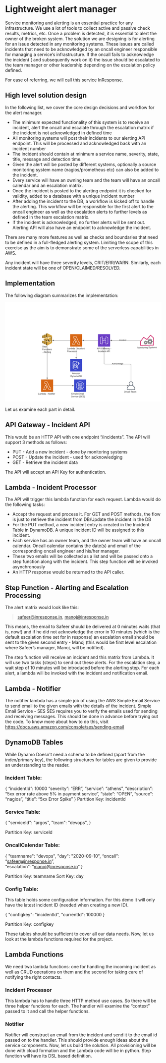 # Lightweight alert manager 

Service monitoring and alerting is an essential practice for any infrastructure. We use a lot of tools to collect active and passive check results, metrics, etc. Once a problem is detected, it is essential to alert the owner of the broken system. The solution we are designing is for alerting for an issue detected in any monitoring systems. These issues are called incidents that need to be acknowledged by an oncall engineer responsible for managing a service’s infrastructure. If the oncall fails to acknowledge the incident ( and subsequently work on it) the issue should be escalated to the team manager or other leadership depending on the escalation policy defined. 

For ease of referring, we will call this service InResponse. 

## High level solution design 

In the following list, we cover the core design decisions and workflow for the alert manager. 

- The minimum expected functionality of this system is to receive an incident, alert the oncall and escalate through the escalation matrix if the incident is not acknowledged in defined time  
- All monitoring systems will post their incidents to our alerting API endpoint. This will be processed and acknowledged back with an incident number 
- The incident should contain at minimum a service name, severity, state, title, message and detection time. 
- Given the alert will be posted by different systems, optionally a source monitoring system name (nagios/prometheus etc) can also be added to the incident.  
- Every service will have an owning team and the team will have an oncall calendar and an escalation matrix. 
- Once the incident is posted to the alerting endpoint it is checked for validity, added to a database with a unique incident number 
- After adding the incident to the DB, a workflow is kicked off to handle the alerting. This workflow will be responsible for the first alert to the oncall engineer as well as the escalation alerts to further levels as defined in the team escalation matrix. 
- If the incident is acknowledged, no further alerts will be sent out. Alerting API will also have an endpoint to acknowledge the incident. 

There are many more features as well as checks and boundaries that need to be defined in a full-fledged alerting system. Limiting the scope of this exercise as the aim is to demonstrate some of the serverless capabilities in AWS. 

Any incident will have three severity levels, CRIT/ERR/WARN. Similarly, each incident state will be one of OPEN/CLAIMED/RESOLVED. 

## Implementation 

The following diagram summarizes the implementation: 
 
![InResponse Arch Diagram](images/packt-chapt-3-inresponse-design.png)

Let us examine each part in detail. 
## API Gateway - Incident API 
This would be an HTTP API with one endpoint “/incidents”. The API will support 3 methods as follows: 
- PUT - Add a new incident - done by monitoring systems 
- POST - Update the incident - used for acknowledging 
- GET - Retrieve the incident data 

The API will accept an API Key for authentication. 

## Lambda - Incident Processor 

The API will trigger this lambda function for each request. Lambda would do the following tasks: 
- Accept the request and process it. For GET and POST methods, the flow is just to retrieve the incident from DB/Update the incident in the DB 
- For the PUT method, a new incident entry is created in the Incident Table in DynamoDB. A unique incident ID will be assigned to this incident. 
- Each service has an owner team, and the owner team will have an oncall calendar. Oncall calendar contains the date(s) and email of the corresponding oncall engineer and his/her manager.  
- These two emails will be collected as a list and will be passed onto a step function along with the incident. This step function will be invoked asynchronously 
- An HTTP response would be returned to the API caller. 

## Step Function - Alerting and Escalation Processing 

The alert matrix would look like this: 

> safeer@inresponse.in, manoj@inresponse.in 

This means, the email to Safeer should be delivered at 0 minutes waits (that is, now!) and if he did not acknowledge the error in 10 minutes (which is the default escalation time set for in response) an escalation email should be sent to the given second entry - Manoj (this would be first level escalation where Safeer’s manager, Manoj, will be notified). 

The step function will receive an incident and this matrix from Lambda. It will use two tasks (steps) to send out these alerts. For the escalation step, a wait step of 10 minutes will be introduced before the alerting step. For each alert, a lambda will be invoked with the incident and notification email. 

## Lambda - Notifier 

The notifier lambda has a simple job of using the AWS Simple Email Service to send email to the given emails with the details of the incident. 
Simple Email Service - SES 
SES requires you to verify the emails used for sending and receiving messages. This should be done in advance before trying out the code. To know more about how to do this, visit https://docs.aws.amazon.com/console/ses/sending-email 

## DynamoDB Tables 

While Dynamo Doesn't need a schema to be defined (apart from the index/primary key), the following structures for tables are given to provide an understanding to the reader. 

### Incident Table: 

{ 
 “incidentId”: 10000 
 “severity”: “ERR”, 
 “service”: “athens”, 
 “description”: “5xx error rate above 5% in payment service”, 
 “state”: “OPEN”, 
 “source”: “nagios”, 
 “title”: “5xx Error Spike” 
} 
Partition Key: incidentId 

### Service Table: 

{ 
 "serviceId": "argos", 
 "team": "devops", 
} 

Partition Key: serviceId 

### OncallCalendar Table: 

{ 
 "teamname": "devops", 
 "day": "2020-09-10", 
 “oncall”: “safeer@inresponse.in”,  
 “escalation”: “manoj@inresponse.in” 
} 
 
Partition Key: teamname 
Sort Key: day 

### Config Table: 

This table holds some configuration information. For this demo it will only have the latest incident ID (needed when creating a new ID). 

{ 
 "configkey": "incidentId", 
 "currentId": 100000 
} 
 
Partition Key: configkey 

These tables should be sufficient to cover all our data needs. Now, let us look at the lambda functions required for the project. 

## Lambda Functions 

We need two lambda functions: one for handling the incoming incident as well as CRUD operations on them and the second for taking care of notifying the right contacts. 

### Incident Processor 

This lambda has to handle three HTTP method use cases. So there will be three helper functions for each. The handler will examine the “context” passed to it and call the helper functions. 

### Notifier 

Notifier will construct an email from the incident and send it to the email id passed on to the handler. 
This should provide enough ideas about the service components. Now, let us build the solution. All provisioning will be done with cloud formation and the Lambda code will be in python. Step function will have its DSL based definition. 
